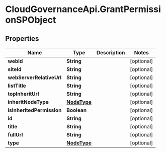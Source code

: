 # CloudGovernanceApi.GrantPermissionSPObject

## Properties

Name | Type | Description | Notes
------------ | ------------- | ------------- | -------------
**webId** | **String** |  | [optional] 
**siteId** | **String** |  | [optional] 
**webServerRelativeUrl** | **String** |  | [optional] 
**listTitle** | **String** |  | [optional] 
**topInheritUrl** | **String** |  | [optional] 
**inheritNodeType** | [**NodeType**](NodeType.md) |  | [optional] 
**isInheritedPermission** | **Boolean** |  | [optional] 
**id** | **String** |  | [optional] 
**title** | **String** |  | [optional] 
**fullUrl** | **String** |  | [optional] 
**type** | [**NodeType**](NodeType.md) |  | [optional] 


